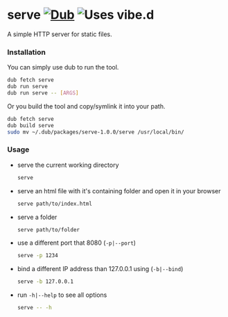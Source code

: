 # serve [![Dub](https://img.shields.io/badge/dub-code.dlang.org-FF4081.svg)](http://code.dlang.org/packages/serve) ![Uses vibe.d](https://img.shields.io/badge/uses-vibe.d-brightgreen.svg)
A simple HTTP server for static files.

### Installation

You can simply use dub to run the tool.

```sh
dub fetch serve
dub run serve
dub run serve -- [ARGS]
```

Or you build the tool and copy/symlink it into your path.

```sh
dub fetch serve
dub build serve
sudo mv ~/.dub/packages/serve-1.0.0/serve /usr/local/bin/
```

### Usage

- serve the current working directory

    ```sh
    serve
    ```

- serve an html file with it's containing folder and open it in your browser

    ```sh
    serve path/to/index.html
    ```

- serve a folder

    ```sh
    serve path/to/folder
    ```

- use a different port that 8080 (`-p|--port`)

    ```sh
    serve -p 1234
    ```

- bind a different IP address than 127.0.0.1 using (`-b|--bind`)

    ```sh
    serve -b 127.0.0.1
    ```

- run `-h|--help` to see all options

    ```sh
    serve -- -h
    ```
